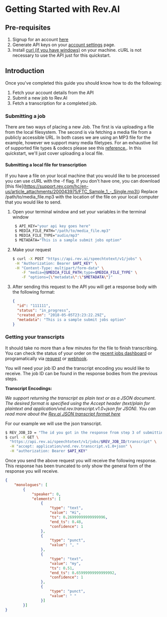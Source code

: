 # Getting Started with Rev.AI

## Pre-requisites 

1. Signup for an account [here](https://www.rev.ai/account/auth/signup)
2. Generate API keys on your [account settings](https://www.rev.ai/settings) page.
3. Install [curl (if you have windows)](https://stackoverflow.com/questions/9507353/how-do-i-install-and-use-curl-on-windows) on your machine. cURL is not necessary to use the API just for this quickstart.

## Introduction

Once you've completed this guide you should know how to do the following:

1. Fetch your account details from the API
2. Submit a new job to Rev.AI
3. Fetch a transcription for a completed job.

### Submitting a job

There are two ways of placing a new Job. The first is via uploading a file from the local filesystem. The second is via fetching a media file from a publicly accessible URL. In both cases we are using an MP3 file for the example, however we support many media filetypes. For an exhaustive list of supported file types & codecs please see this [reference.](supported_codecs.md). In this quickstart, we'll just cover uploading a local file.

#### Submitting a local file for transcription

If you have a file on your local machine that you would like to be processed you can use cURL with the -f flag. If you don't have one, you can download [this file](https://support.rev.com/hc/en-us/article_attachments/200043975/FTC_Sample_1_-_Single.mp3\) Replace /path/to/media_file.mp3 with the location of the file on your local computer that you would like to send.

1. Open your terminal window and set your variables in the terminal window

   ```sh
    $ API_KEY="your api key goes here" 
    $ MEDIA_FILE_PATH="/path/to/media_file.mp3"
    $ MEDIA_FILE_TYPE="audio/mp3"
    $ METADATA="This is a sample submit jobs option"
   ```

2. Make your request

   ```sh
   $ curl -X POST "https://api.rev.ai/speechtotext/v1/jobs" \
   	-H "Authorization: Bearer $API_KEY" \
   	-H "Content-Type: multipart/form-data" \
       -F "media=@$MEDIA_FILE_PATH;type=$MEDIA_FILE_TYPE" \
       -F "options={\"metadata\":\"$METADATA\"}"
   ```

3. After sending this request to the API you will get a response body with the following format:

   ```json
   {
     "id": "111111",
     "status": "in_progress",
     "created_on": "2018-05-05T23:23:22.29Z",
     "metadata": "This is a sample submit jobs option"
   }
   ```

###  

### Getting your transcripts

It should take no more than a few minutes for the file to finish transcribing. You can check the status of your order on the [recent jobs dashboard](https://stage.rev.ai/jobs) or programatically via [request](https://www.rev.ai/docs#operation/GetJobById) or [webhook](https://www.rev.ai/docs#section/Webhooks).

You will need your job ID and the transcript encoding you would like to receive. The job ID can be found in the response bodies from the previous steps. 

**Transcript Encodings:**

*We support returning the transcript as plain text or as a JSON document. The desired format is specified using the Accept header (text/plain for plaintext and application/vnd.rev.transcript.v1.0+json for JSON). You can read more about the [Rev.ai JSON transcript format here](https://www.rev.ai/docs#operation/GetTranscriptById)*

For our example we will use the json transcript.

```sh
$ REV_JOB_ID = "The id you got in the response from step 3 of submitting the file"
$ curl -X GET \
  "https://api.rev.ai/speechtotext/v1/jobs/$REV_JOB_ID/transcript" \
  -H "accept: application/vnd.rev.transcript.v1.0+json" \
  -H "authorization: Bearer $API_KEY"
```

Once you send the above request you will receive the following response. This response has been truncated to only show the general form of the response you will receive.

```json
{
    "monologues": [
        {
            "speaker": 0,
            "elements": [
                {
                    "type": "text",
                    "value": "Hi",
                    "ts": 0.26999999999999996,
                    "end_ts": 0.48,
                    "confidence": 1
                },
                {
                    "type": "punct",
                    "value": ", "
                },
                {
                    "type": "text",
                    "value": "my",
                    "ts": 0.51,
                    "end_ts": 0.65999999999999992,
                    "confidence": 1
                },
                {
                    "type": "punct",
                    "value": " "
                }]
        }]
}
```
